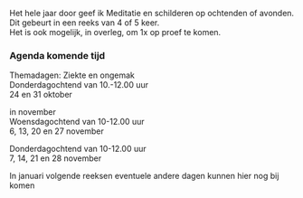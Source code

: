 Het hele jaar door geef ik Meditatie en schilderen op ochtenden of avonden. Dit gebeurt in een reeks van 4 of 5 keer.  
Het is ook mogelijk, in overleg,  om 1x op proef te komen.  



### Agenda komende tijd

Themadagen: Ziekte en ongemak  
Donderdagochtend van 10.-12.00 uur  
24 en 31 oktober

in november   
Woensdagochtend van 10-12.00 uur  
6, 13, 20 en 27 november

Donderdagochtend van 10-12.00 uur  
7, 14, 21 en 28 november
  
In januari volgende reeksen
eventuele andere dagen kunnen hier nog bij komen


